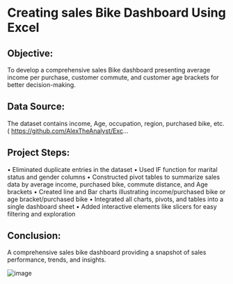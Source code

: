 # Creating sales Bike Dashboard Using Excel

## Objective:
To develop a comprehensive sales Bike dashboard presenting average income per purchase, customer commute, and customer age brackets for better decision-making.

## Data Source: 

The dataset contains income, Age, occupation, region, purchased bike, etc. ( https://github.com/AlexTheAnalyst/Exc...


## Project Steps:

•	Eliminated duplicate entries in the dataset
•	Used IF function for marital status and gender columns
•	Constructed pivot tables to summarize sales data by average income, purchased bike, commute distance, and Age brackets
•	Created line and Bar charts illustrating income/purchased bike or age bracket/purchased bike
•	Integrated all charts, pivots, and tables into a single dashboard sheet
•	Added interactive elements like slicers for easy filtering and exploration

## Conclusion:

A comprehensive sales bike dashboard providing a snapshot of sales performance, trends, and insights.

 
![image](https://github.com/Nourou2024/Creating-sales-Bike-Dashboard-Using-Excel/assets/155392821/1823b89e-1475-4282-a5b5-aba01bfaa9cf)

